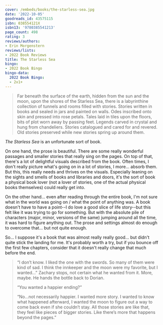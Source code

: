 ```yaml
---
cover: /embeds/books/the-starless-sea.jpg
date: '2022-10-05'
goodreads_id: 43575115
isbn: 038554121X
isbn13: '9780385541213'
page_count: 498
rating: 3
reviews/authors:
- Erin Morgenstern
reviews/lists:
- 2022 Book Reviews
title: The Starless Sea
bingo:
- 2022 Book Bingo
bingo-data:
  2022 Book Bingo:
  - 2x1+
---
```

> Far beneath the surface of the earth, hidden from the sun and the moon, upon the shores of the Starless Sea, there is a labyrinthine collection of tunnels and rooms filled with stories. Stories written in books and sealed in jars and painted on walls. Odes inscribed onto skin and pressed into rose petals. Tales laid in tiles upon the floors, bits of plot worn away by passing feet. Legends carved in crystal and hung from chandeliers. Stories catalogued and cared for and revered. Old stories preserved while new stories spring up around them.

*The Starless Sea* is an unfortunate sort of book.

On one hand, the prose is beautiful. There are some really wonderful passages and smaller stories that really sing on the pages. On top of that, there's a lot of delightful visuals described from the book. Often times, I don't really picture what's going on in a lot of stories, I more... absorb them. But this, this really needs and thrives on the visuals. Especially leaning on the sights and smells of books and libraries and doors, it's the sort of book a physical book lover (not a lover of stories, one of the actual physical books themselves) could really get into. 

On the other hand... even after reading through the entire book, I'm not sure what in the world was going on / what the point of anything was. A book doesn't have to have a point--I do love a good slice of life story--but this felt like it was trying to go for something. But with the absolute pile of characters (major, minor, versions of the same) jumping around all the time, it was hard to figure anything out. The prose and settings almost do enough to overcome that... but not quite enough. 


So... I suppose it's a book that was almost really really good... but didn't quite stick the landing for me. It's probably worth a try, but if you bounce off the first few chapters, consider that it doesn't really change that much before the end. 

<!--more-->

> “I don’t know. I liked the one with the swords. So many of them were kind of sad. I think the innkeeper and the moon were my favorite, but I wanted…” Zachary stops, not certain what he wanted from it. More, maybe. He hands the bottle back to Dorian.
> 
> “You wanted a happier ending?”
> 
> “No…not necessarily happier. I wanted more story. I wanted to know what happened afterward, I wanted the moon to figure out a way to come back even if she couldn’t stay. All those stories are like that, they feel like pieces of bigger stories. Like there’s more that happens beyond the pages.”